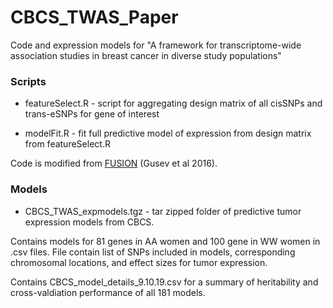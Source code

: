 # CBCS_TWAS_Paper
Code and expression models for "A framework for transcriptome-wide association studies in breast cancer in diverse study populations"

### Scripts

- featureSelect.R - script for aggregating design matrix of all cisSNPs and trans-eSNPs for gene of interest

- modelFit.R - fit full predictive model of expression from design matrix from featureSelect.R

Code is modified from [FUSION](http://gusevlab.org/projects/fusion/ "FUSION") (Gusev et al 2016).

### Models
- CBCS_TWAS_expmodels.tgz - tar zipped folder of predictive tumor expression models from CBCS. 

Contains models for 81 genes in AA women and 100 gene in WW women in .csv files. File contain list of SNPs included in models, corresponding chromosomal locations, and effect sizes for tumor expression.

Contains CBCS_model_details_9.10.19.csv for a summary of heritability and cross-valdiation performance of all 181 models. 
